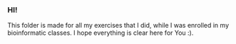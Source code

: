### HI!
This folder is made for all my exercises that I did, while I was enrolled in my bioinformatic classes. I hope everything is clear here for You :).
